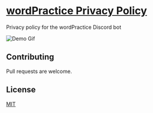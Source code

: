 # [wordPractice Privacy Policy](https://principle105.github.io/privacy-policy/)

Privacy policy for the wordPractice Discord bot

![Demo Gif](https://i.imgur.com/iiDq25k.gif)

## Contributing

Pull requests are welcome.

## License

[MIT](https://choosealicense.com/licenses/mit/)
